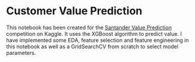 # Customer Value Prediction
This notebook has been created for the <a href="https://www.kaggle.com/c/santander-value-prediction-challenge">Santander Value Prediction<a/> competition on Kaggle. It uses the XGBoost algorithm to predict value. I have implemented some EDA, feature selection and feature engineering in this notebook as well as a GridSearchCV from scratch to select model parameters.
